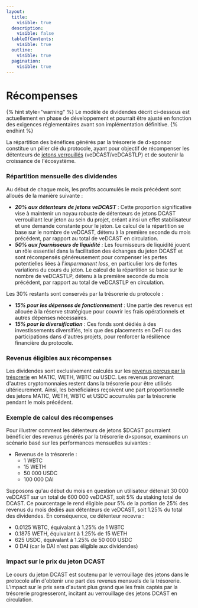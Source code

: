 ```yaml
---
layout:
  title:
    visible: true
  description:
    visible: false
  tableOfContents:
    visible: true
  outline:
    visible: true
  pagination:
    visible: true
---
```


# Récompenses

{% hint style="warning" %}
Le modèle de dividendes décrit ci-dessous est actuellement en phase de développement et pourrait être ajusté en fonction des exigences réglementaires avant son implémentation définitive.
{% endhint %}

La répartition des bénéfices générés par la trésorerie de d>sponsor constitue un pilier clé du protocole, ayant pour objectif de récompenser les détenteurs de [jetons verrouillés](./) (veDCAST/veDCASTLP) et de soutenir la croissance de l'écosystème.

### **Répartition mensuelle des dividendes**

Au début de chaque mois, les profits accumulés le mois précédent sont alloués de la manière suivante :

* _**20% aux détenteurs de jetons veDCAST**_ : Cette proportion significative vise à maintenir un noyau robuste de détenteurs de jetons DCAST verrouillant leur jeton au sein du projet, créant ainsi un effet stabilisateur et une demande constante pour le jeton. Le calcul de la répartition se base sur le nombre de veDCAST, détenu à la première seconde du mois précédent, par rapport au total de veDCAST en circulation.
* _**50% aux fournisseurs de liquidité**_ _:_ Les fournisseurs de liquidité jouent un rôle essentiel dans la facilitation des échanges du jeton DCAST et sont récompensés généreusement pour compenser les pertes potentielles liées à l'_impermanent loss_, en particulier lors de fortes variations du cours du jeton. Le calcul de la répartition se base sur le nombre de veDCASTLP, détenu à la première seconde du mois précédent, par rapport au total de veDCASTLP en circulation.

Les 30% restants sont conservés par la trésorerie du protocole :

* _**15% pour les dépenses de fonctionnement**_ : Une partie des revenus est allouée à la réserve stratégique pour couvrir les frais opérationnels et autres dépenses nécessaires.
* _**15% pour la diversification**_ : Ces fonds sont dédiés à des investissements diversifiés, tels que des placements en DeFi ou des participations dans d'autres projets, pour renforcer la résilience financière du protocole.

### **Revenus éligibles aux récompenses**

Les dividendes sont exclusivement calculés sur les [revenus perçus par la trésorerie](../../frais-percus-par-le-protocole.md) en MATIC, WETH, WBTC ou USDC. Les revenus provenant d'autres cryptomonnaies restent dans la trésorerie pour être utilisés ultérieurement. Ainsi, les bénéficiaires reçoivent une part proportionnelle des jetons MATIC, WETH, WBTC et USDC accumulés par la trésorerie pendant le mois précédent.

### **Exemple de calcul des récompenses**

Pour illustrer comment les détenteurs de jetons $DCAST pourraient bénéficier des revenus générés par la trésorerie d>sponsor, examinons un scénario basé sur les performances mensuelles suivantes :

* Revenus de la trésorerie :
  * 1 WBTC
  * 15 WETH
  * 50 000 USDC
  * 100 000 DAI

Supposons qu'au début du mois en question un utilisateur détenait 30 000 veDCAST sur un total de 600 000 veDCAST, soit 5% du staking total de DCAST. Ce pourcentage le rend éligible pour 5% de la portion de 25% des revenus du mois dédiés aux détenteurs de veDCAST, soit 1.25% du total des dividendes. En conséquence, ce détenteur recevra :

* 0.0125 WBTC, équivalant à 1.25% de 1 WBTC
* 0.1875 WETH, équivalant à 1.25% de 15 WETH
* 625 USDC, équivalant à 1.25% de 50 000 USDC
* 0 DAI (car le DAI n'est pas éligible aux dividendes)

### **Impact sur le prix du jeton DCAST**

Le cours du jeton DCAST est soutenu par le verrouillage des jetons dans le protocole afin d'obtenir une part des revenus mensuels de la trésorerie. L'impact sur le prix sera d'autant plus grand que les frais captés par la trésorerie progresseront, incitant au verrouillage des jetons DCAST en circulation.
